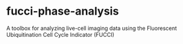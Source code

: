 # fucci-phase-analysis
A toolbox for analyzing live-cell imaging data using the Fluorescent Ubiquitination Cell Cycle Indicator (FUCCI)

